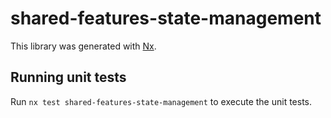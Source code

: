 # shared-features-state-management

This library was generated with [Nx](https://nx.dev).

## Running unit tests

Run `nx test shared-features-state-management` to execute the unit tests.
